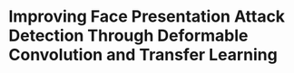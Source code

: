 # Improving Face Presentation Attack Detection Through Deformable Convolution and Transfer Learning

